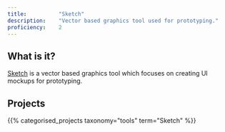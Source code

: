 ```yaml
---
title: 			"Sketch"
description: 	"Vector based graphics tool used for prototyping."
proficiency:	2
---
```


## What is it?
[Sketch](https://www.sketchapp.com/) is a vector based graphics tool which focuses on creating UI mockups for prototyping.

## Projects
{{% categorised_projects taxonomy="tools" term="Sketch" %}}